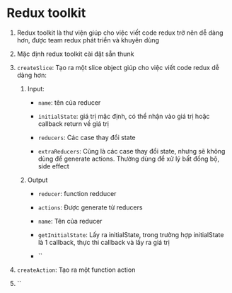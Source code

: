 # Redux toolkit

1. Redux toolkit là thư viện giúp cho việc viết code redux trở nên dễ dàng hơn, được team redux phát triển và khuyên dùng

2. Mặc định redux toolkit cài đặt sẵn thunk

3. `createSlice`: Tạo ra một slice object giúp cho việc viết code redux dễ dàng hơn:

    1. Input:

        - `name`: tên của reducer

        - `initialState`: giá trị mặc định, có thể nhận vào giá trị hoặc callback return về giá trị

        - `reducers`: Các case thay đổi state

        - `extraReducers`: Cũng là các case thay đổi state, nhưng sẽ không dùng để generate actions. Thường dùng để xử lý bất đồng bộ, side effect

    2. Output

        - `reducer`: function redducer

        - `actions`: Được generate từ reducers
        
        - `name`: Tên của reducer

        - `getInitialState`: Lấy ra initialState, trong trường hợp initialState là 1 callback, thực thi callback và lấy ra giá trị

        - ``


4. `createAction`: Tạo ra một function action

5. ``